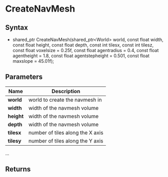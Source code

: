 # CreateNavMesh #

## Syntax ##
- shared_ptr<NavMesh> CreateNavMesh(shared_ptr<World\> world, const float width, const float height, const float depth, const int tilesx, const int tilesz, const float voxelsize = 0.25f, const float agentradius = 0.4, const float agentheight = 1.8, const float agentstepheight = 0.501, const float maxslope = 45.01f);

## Parameters ##
| Name | Description |
| --- | --- |
| **world** | world to create the navmesh in |
| **width** | width of the navmesh volume |
| **height** | width of the navmesh volume |
| **depth** | width of the navmesh volume |
| **tilesx** | number of tiles along the X axis |
| **tilesy** | number of tiles along the Y axis |
...

## Returns ##
